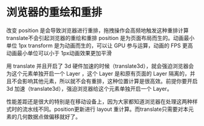 # 浏览器的重绘和重排

改变 position 是会导致浏览器进行重排，拖拽操作会高频地触发这种重排计算
	translate不会引起浏览器的重绘和重排
	position 是为页面布局而生的。动画最小单位 1px
	transform 是为动画而生的，可以让 GPU 参与运算，动画的 FPS 更高
		动画最小单位可以小于 1px动画效果更加平滑

用 translate 并且开启了 3d 硬件加速的时候（translate3d），就会强迫浏览器会为这个元素单独开启一个 Layer ，这个 Layer 是和原有页面的 Layer 隔离的，并且不会影响其他元素，所以就不会有重排，这种位置计算是很高效。前提你要开启 3d 加速（translate3d），强迫浏览器给这个元素单独开启一个 Layer。

性能差距还是很大的特别是在移动设备上，因为大家都知道浏览器在处理这两种样式时的流水线不同。position更新进行 layout 重计算。而translate只需要对本元素的几何数据点做偏移就好了。
